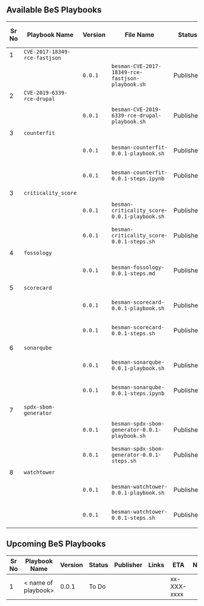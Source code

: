 ## Available BeS Playbooks

| Sr No | Playbook Name | Version | File Name | Status | Publisher | Publish Date | Last Update Date | Links | Notes |
|-------|------------------|---------|-----------|--------|---------- |--------------|------------------|-------|-------|
| 1 | `CVE-2017-18349-rce-fastjson` | | | | | | | | |
| | | `0.0.1` | `besman-CVE-2017-18349-rce-fastjson-playbook.sh` | Published | BeS Community Lab | | | | |
| 2 | `CVE-2019-6339-rce-drupal` | | | | | | | | |
| | | `0.0.1` | `besman-CVE-2019-6339-rce-drupal-playbook.sh` | Published | BeS Community Lab | | | | |
| 3 | `counterfit` | | | | | | | | |
| | | `0.0.1` | `besman-counterfit-0.0.1-playbook.sh` | Published | BeS Community Lab | | | | |
| | | `0.0.1` | `besman-counterfit-0.0.1-steps.ipynb` | Published | BeS Community Lab | | | | |
| 3 | `criticality_score` | | | | | | | | |
| | | `0.0.1` | `besman-criticality_score-0.0.1-playbook.sh` | Published | BeS Community Lab | | | | |
| | | `0.0.1` | `besman-criticality_score-0.0.1-steps.sh` | Published | BeS Community Lab | | | | |
| 4 | `fossology` | | | | | | | | |
| | | `0.0.1` | `besman-fossology-0.0.1-steps.md` | Published | BeS Community Lab | | | | |
| 5 | `scorecard` | | | | | | | | |
| | | `0.0.1` | `besman-scorecard-0.0.1-playbook.sh` | Published | BeS Community Lab | | | | |
| | | `0.0.1` | `besman-scorecard-0.0.1-steps.sh` | Published | BeS Community Lab | | | | |
| 6 | `sonarqube` | | | | | | | | |
| | | `0.0.1` | `besman-sonarqube-0.0.1-playbook.sh` | Published | BeS Community Lab | | | | |
| | | `0.0.1` | `besman-sonarqube-0.0.1-steps.ipynb` | Published | BeS Community Lab | | | | |
| 7 | `spdx-sbom-generator` | | | | | | | | |
| | | `0.0.1` | `besman-spdx-sbom-generator-0.0.1-playbook.sh` | Published | BeS Community Lab | | | | |
| | | `0.0.1` | `besman-spdx-sbom-generator-0.0.1-steps.sh` | Published | BeS Community Lab | | | | |
| 8 | `watchtower` | | | | | | | | |
| | | `0.0.1` | `besman-watchtower-0.0.1-playbook.sh` | Published | BeS Community Lab | | | | |
| | | `0.0.1` | `besman-watchtower-0.0.1-steps.sh` | Published | BeS Community Lab | | | | |

## Upcoming BeS Playbooks
| Sr No | Playbook Name | Version | Status | Publisher | Links | ETA | Notes |
|-------|------------------|---------|--------|-----------|-------|-----|-------|
| 1 | \< name of playbook\> | 0.0.1 | To Do | | | xx-XXX-xxxx | |
